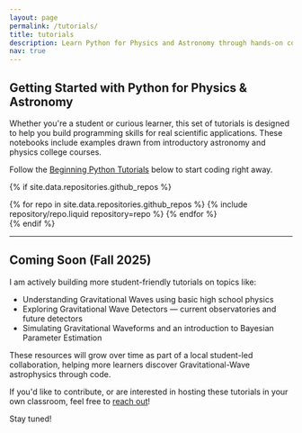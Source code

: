 ```yaml
---
layout: page
permalink: /tutorials/
title: tutorials
description: Learn Python for Physics and Astronomy through hands-on coding tutorials.
nav: true
---
```


## Getting Started with Python for Physics & Astronomy

Whether you're a student or curious learner, this set of tutorials is designed to help you build programming skills for real scientific applications. These notebooks include examples drawn from introductory astronomy and physics college courses.

Follow the [Beginning Python Tutorials](https://github.com/rlanggin/Beginning_Python_Notebooks) below to start coding right away.

{% if site.data.repositories.github_repos %}

<div class="repositories d-flex flex-wrap flex-md-row flex-column justify-content-between align-items-center">
  {% for repo in site.data.repositories.github_repos %}
    {% include repository/repo.liquid repository=repo %}
  {% endfor %}
</div>
{% endif %}

---

## Coming Soon (Fall 2025)

I am actively building more student-friendly tutorials on topics like:

- Understanding Gravitational Waves using basic high school physics
- Exploring Gravitational Wave Detectors — current observatories and future detectors
- Simulating Gravitational Waveforms and an introduction to Bayesian Parameter Estimation
  
These resources will grow over time as part of a local student-led collaboration, helping more learners discover Gravitational-Wave astrophysics through code.

If you'd like to contribute, or are interested in hosting these tutorials in your own classroom, feel free to [reach out](mailto:rachel.langgin@unlv.edu)!

Stay tuned!
